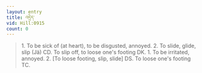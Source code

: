 ```yaml
---
layout: entry
title: འདྲེད་
vid: Hill:0915
count: 0
---
```

> 1\. To be sick of (at heart), to be disgusted, annoyed\. 2\. To slide, glide, slip (Jä) CD\. To slip off, to loose one's footing DK\. 1\. To be irritated, annoyed\. 2\. [To loose footing, slip, slide] DS\. To loose one's footing TC\.


